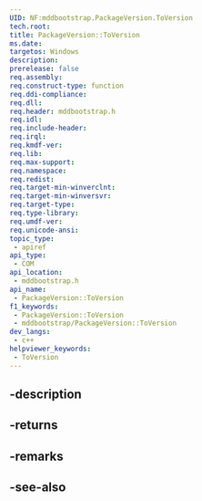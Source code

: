 ```yaml
---
UID: NF:mddbootstrap.PackageVersion.ToVersion
tech.root: 
title: PackageVersion::ToVersion
ms.date: 
targetos: Windows
description: 
prerelease: false
req.assembly: 
req.construct-type: function
req.ddi-compliance: 
req.dll: 
req.header: mddbootstrap.h
req.idl: 
req.include-header: 
req.irql: 
req.kmdf-ver: 
req.lib: 
req.max-support: 
req.namespace: 
req.redist: 
req.target-min-winverclnt: 
req.target-min-winversvr: 
req.target-type: 
req.type-library: 
req.umdf-ver: 
req.unicode-ansi: 
topic_type:
 - apiref
api_type:
 - COM
api_location:
 - mddbootstrap.h
api_name:
 - PackageVersion::ToVersion
f1_keywords:
 - PackageVersion::ToVersion
 - mddbootstrap/PackageVersion::ToVersion
dev_langs:
 - c++
helpviewer_keywords:
 - ToVersion
---
```


## -description

## -returns

## -remarks

## -see-also

